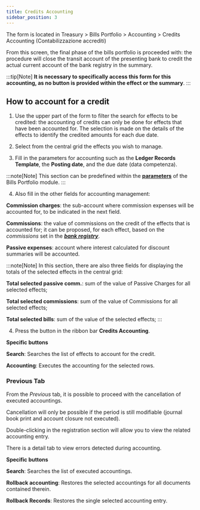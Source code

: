 ```yaml
---
title: Credits Accounting
sidebar_position: 3
---
```


The form is located in Treasury > Bills Portfolio > Accounting > Credits Accounting (Contabilizzazione accrediti)

From this screen, the final phase of the bills portfolio is proceeded with: the procedure will close the transit account of the presenting bank to credit the actual current account of the bank registry in the summary.

:::tip[Note]
**It is necessary to specifically access this form for this accounting, as no button is provided within the effect or the summary**. 
:::

## How to account for a credit

1. Use the upper part of the form to filter the search for effects to be credited: the accounting of credits can only be done for effects that have been accounted for. The selection is made on the details of the effects to identify the credited amounts for each due date.

2. Select from the central grid the effects you wish to manage.

3. Fill in the parameters for accounting such as the **Ledger Records Template**, the **Posting date**, and the due date (data competenza).

:::note[Note]
This section can be predefined within the [**parameters**](/docs/configurations/parameters/treasury/bills-portfolio-parameters) of the Bills Portfolio module.
:::

4. Also fill in the other fields for accounting management:

**Commission charges**: the sub-account where commission expenses will be accounted for, to be indicated in the next field.

**Commissions**: the value of commissions on the credit of the effects that is accounted for; it can be proposed, for each effect, based on the *commissions* set in the [***bank registry***](/docs/erp-home/registers/contacts/create-new-contact/accounting-data/bank-registry/detail).  

**Passive expenses**: account where interest calculated for discount summaries will be accounted.

:::note[Note]
In this section, there are also three fields for displaying the totals of the selected effects in the central grid:

**Total selected passive comm.**: sum of the value of Passive Charges for all selected effects;

**Total selected commissions**: sum of the value of Commissions for all selected effects;

**Total selected bills**: sum of the value of the selected effects;
:::

4. Press the button in the ribbon bar **Credits Accounting**.

**Specific buttons**

**Search**: Searches the list of effects to account for the credit.

**Accounting**: Executes the accounting for the selected rows.

### Previous Tab

From the *Previous* tab, it is possible to proceed with the cancellation of executed accountings. 

Cancellation will only be possible if the period is still modifiable (journal book print and account closure not executed). 

Double-clicking in the registration section will allow you to view the related accounting entry. 

There is a detail tab to view errors detected during accounting.

**Specific buttons**

**Search**: Searches the list of executed accountings.

**Rollback accounting**: Restores the selected accountings for all documents contained therein.

**Rollback Records**: Restores the single selected accounting entry.